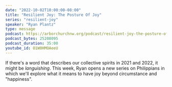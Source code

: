 ```yaml
---
date: "2022-10-02T10:00:00-08:00"
title: "Resilient Joy: The Posture Of Joy"
series: "resilient-joy"
speaker: "Ryan Plantz"
type: message
podcast: https://arborchurchnw.org/podcast/resilient-joy-the-posture-of-joy.mp3
podcast_bytes: 25208095
podcast_duration: 35:00
youtube_id: O1W0HMOAeeU 
---
```


If there's a word that describes our collective spirits in 2021 and 2022, it might be *languishing*. This week, Ryan opens a new series on Philippians in which we'll explore what it means to have joy beyond circumstance and "happiness". 
